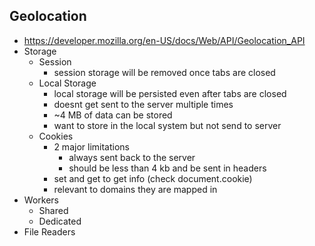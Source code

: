 ## Geolocation

- https://developer.mozilla.org/en-US/docs/Web/API/Geolocation_API
- Storage 
    - Session
        - session storage will be removed once tabs are closed
    - Local Storage
        - local storage will be persisted even after tabs are closed
        - doesnt get sent to the server multiple times
        - ~4 MB of data can be stored
        - want to store in the local system but not send to server
    - Cookies
        - 2 major limitations 
            - always sent back to the server 
            - should be less than 4 kb and be sent in headers 
        - set and get to get info (check document.cookie)
        - relevant to domains they are mapped in
- Workers
    - Shared 
    - Dedicated
- File Readers